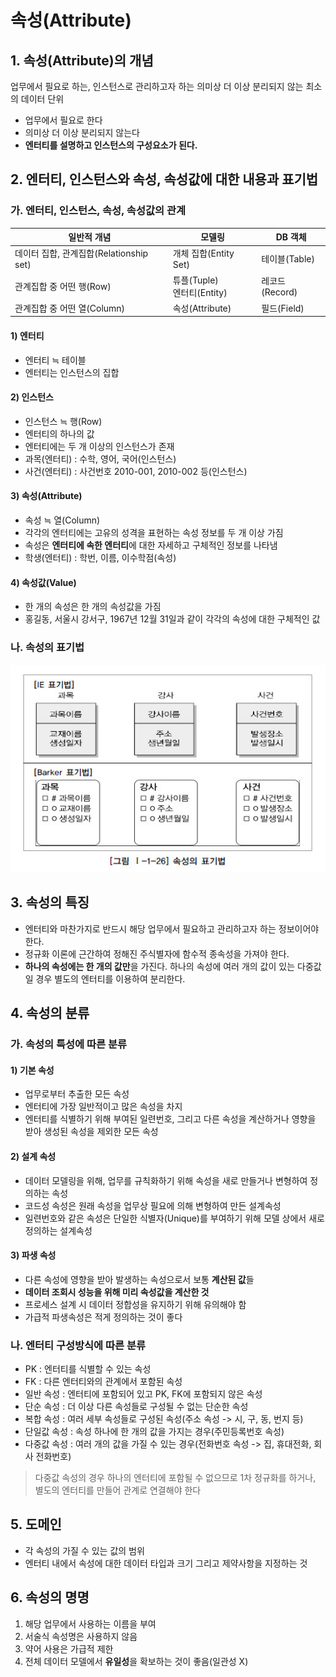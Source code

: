 속성(Attribute)
========

## 1. 속성(Attribute)의 개념

업무에서 필요로 하는, 인스턴스로 관리하고자 하는 의미상 더 이상 분리되지 않는 최소의 데이터 단위

- 업무에서 필요로 한다
- 의미상 더 이상 분리되지 않는다
- **엔터티를 설명하고 인스턴스의 구성요소가 된다.**

## 2. 엔터티, 인스턴스와 속성, 속성값에 대한 내용과 표기법

### 가. 엔터티, 인스턴스, 속성, 속성값의 관계

|일반적 개념 |모델링|DB 객체|
|-|-|-|
|데이터 집합, 관계집합(Relationship set)|개체 집합(Entity Set)|테이블(Table)|
|관계집합 중 어떤 행(Row)|튜플(Tuple)<br />엔터티(Entity)|레코드(Record)|
|관계집합 중 어떤 열(Column)|속성(Attribute)|필드(Field)|

#### 1) 엔터티
- 엔터티 ≒ 테이블
- 엔터티는 인스턴스의 집합

#### 2) 인스턴스
- 인스턴스 ≒ 행(Row)
- 엔터티의 하나의 값
- 엔터티에는 두 개 이상의 인스턴스가 존재
- 과목(엔터티) : 수학, 영어, 국어(인스턴스)
- 사건(엔터티) : 사건번호 2010-001, 2010-002 등(인스턴스) 

#### 3) 속성(Attribute)
- 속성 ≒ 열(Column)
- 각각의 엔터티에는 고유의 성격을 표현하는 속성 정보를 두 개 이상 가짐
- 속성은 **엔터티에 속한 엔터티**에 대한 자세하고 구체적인 정보를 나타냄
- 학생(엔터티) : 학번, 이름, 이수학점(속성)

#### 4) 속성값(Value)
- 한 개의 속성은 한 개의 속성값을 가짐
- 홍길동, 서울시 강서구, 1967년 12월 31일과 같이 각각의 속성에 대한 구체적인 값

### 나. 속성의 표기법

![attribute](../../img/sql/attribute.jpg)

## 3. 속성의 특징
- 엔터티와 마찬가지로 반드시 해당 업무에서 필요하고 관리하고자 하는 정보이어야 한다.
- 정규화 이론에 근간하여 정해진 주식별자에 함수적 종속성을 가져야 한다.
- **하나의 속성에는 한 개의 값만**을 가진다. 하나의 속성에 여러 개의 값이 있는 다중값일 경우 별도의 엔터티를 이용하여 분리한다.

## 4. 속성의 분류

### 가. 속성의 특성에 따른 분류
#### 1) 기본 속성
- 업무로부터 추출한 모든 속성
- 엔터티에 가장 일반적이고 많은 속성을 차지
- 엔터티를 식별하기 위해 부여된 일련번호, 그리고 다른 속성을 계산하거나 영향을 받아 생성된 속성을 제외한 모든 속성

#### 2) 설계 속성
- 데이터 모델링을 위해, 업무를 규칙화하기 위해 속성을 새로 만들거나 변형하여 정의하는 속성
- 코드성 속성은 원래 속성을 업무상 필요에 의해 변형하여 만든 설계속성
- 일련번호와 같은 속성은 단일한 식별자(Unique)를 부여하기 위해 모델 상에서 새로 정의하는 설계속성

#### 3) 파생 속성
- 다른 속성에 영향을 받아 발생하는 속성으로서 보통 **계산된 값**들
- **데이터 조회시 성능을 위해 미리 속성값을 계산한 것**
- 프로세스 설계 시 데이터 정합성을 유지하기 위해 유의해야 함
- 가급적 파생속성은 적게 정의하는 것이 좋다

### 나. 엔터티 구성방식에 따른 분류

- PK : 엔터티를 식별할 수 있는 속성
- FK : 다른 엔터티와의 관계에서 포함된 속성
- 일반 속성 : 엔터티에 포함되어 있고 PK, FK에 포함되지 않은 속성
- 단순 속성 : 더 이상 다른 속성들로 구성될 수 없는 단순한 속성
- 복합 속성 : 여러 세부 속성들로 구성된 속성(주소 속성 -> 시, 구, 동, 번지 등)
- 단일값 속성 : 속성 하나에 한 개의 값을 가지는 경우(주민등록번호 속성)
- 다중값 속성 : 여러 개의 값을 가질 수 있는 경우(전화번호 속성 -> 집, 휴대전화, 회사 전화번호)

> 다중값 속성의 경우 하나의 엔터티에 포함될 수 없으므로 1차 정규화를 하거나, 별도의 엔터티를 만들어 관계로 연결해야 한다


## 5. 도메인

- 각 속성의 가질 수 있는 값의 범위
- 엔터티 내에서 속성에 대한 데이터 타입과 크기 그리고 제약사항을 지정하는 것


## 6. 속성의 명명

1. 해당 업무에서 사용하는 이름을 부여
2. 서술식 속성명은 사용하지 않음
3. 약어 사용은 가급적 제한
4. 전체 데이터 모델에서 **유일성**을 확보하는 것이 좋음(일관성 X)